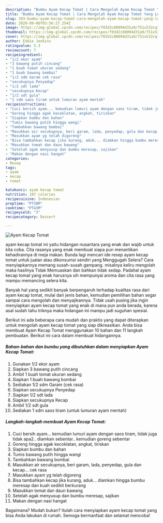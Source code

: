 ```yaml
---
description: "Bumbu Ayam Kecap Tomat | Cara Mengolah Ayam Kecap Tomat Yang Lezat"
title: "Bumbu Ayam Kecap Tomat | Cara Mengolah Ayam Kecap Tomat Yang Lezat"
slug: 393-bumbu-ayam-kecap-tomat-cara-mengolah-ayam-kecap-tomat-yang-lezat
date: 2020-09-06T03:56:27.254Z
image: https://img-global.cpcdn.com/recipes/f03d2c88094d31a9/751x532cq70/ayam-kecap-tomat-foto-resep-utama.jpg
thumbnail: https://img-global.cpcdn.com/recipes/f03d2c88094d31a9/751x532cq70/ayam-kecap-tomat-foto-resep-utama.jpg
cover: https://img-global.cpcdn.com/recipes/f03d2c88094d31a9/751x532cq70/ayam-kecap-tomat-foto-resep-utama.jpg
author: Eddie Jenkins
ratingvalue: 3.3
reviewcount: 7
recipeingredient:
- "1/2 ekor ayam"
- "3 bawang putih cincang"
- "1 buah tomat ukuran sedang"
- "1 buah bawang bombai"
- "1/2 sdm Garam cek rasa"
- "secukupnya Penyedap"
- "1/2 sdt lada"
- "secukupnya Kecap"
- "1/2 sdt gula"
- "1 sdm saos tiram untuk lumuran ayam mentah"
recipeinstructions:
- "Cuci bersih ayam... kemudian lumuri ayam dengan saos tiram, tidak juga tidak apa2.. diamkan sebentar.. kemudian goreng sebentar"
- "Goreng hingga agak kecoklatan, angkat, tiriskan"
- "Siapkan bumbu dan bahan"
- "Tumis bawang putih hingga wangi"
- "Tambahkan bawang bombai"
- "Masukkan air secukupnya, beri garam, lada, penyedap, gula dan kecap... cek rasa"
- "Masukkan ayam yg telah digoreng"
- "Bisa tambahkan kecap jika kurang, aduk... diamkan hingga bumbu meresap dan kuah sedikit berkurang"
- "Masukkan tomat dan daun bawang"
- "Setelah agak menyusup dan bumbu meresap, sajikan"
- "Makan dengan nasi hangat"
categories:
- Resep
tags:
- ayam
- kecap
- tomat

katakunci: ayam kecap tomat 
nutrition: 107 calories
recipecuisine: Indonesian
preptime: "PT30M"
cooktime: "PT43M"
recipeyield: "3"
recipecategory: Dessert

---
```



![Ayam Kecap Tomat](https://img-global.cpcdn.com/recipes/f03d2c88094d31a9/751x532cq70/ayam-kecap-tomat-foto-resep-utama.jpg)


ayam kecap tomat ini yaitu hidangan nusantara yang enak dan wajib untuk kita coba. Cita rasanya yang enak membuat siapa pun menantikan kehadirannya di meja makan.
Bunda lagi mencari ide resep ayam kecap tomat untuk jualan atau dikonsumsi sendiri yang Menggugah Selera? Cara menyiapkannya memang susah-susah gampang. misalnya keliru mengolah maka hasilnya Tidak Memuaskan dan bahkan tidak sedap. Padahal ayam kecap tomat yang enak harusnya sih mempunyai aroma dan cita rasa yang mampu memancing selera kita.



Banyak hal yang sedikit banyak berpengaruh terhadap kualitas rasa dari ayam kecap tomat, mulai dari jenis bahan, kemudian pemilihan bahan segar sampai cara mengolah dan menyajikannya. Tidak usah pusing jika ingin menyiapkan ayam kecap tomat yang enak di mana pun anda berada, karena asal sudah tahu triknya maka hidangan ini mampu jadi suguhan spesial.


Berikut ini ada beberapa cara mudah dan praktis yang dapat diterapkan untuk mengolah ayam kecap tomat yang siap dikreasikan. Anda bisa membuat Ayam Kecap Tomat menggunakan 10 bahan dan 11 langkah pembuatan. Berikut ini cara dalam membuat hidangannya.

<!--inarticleads1-->

##### Bahan-bahan dan bumbu yang dibutuhkan dalam menyiapkan Ayam Kecap Tomat:

1. Gunakan 1/2 ekor ayam
1. Siapkan 3 bawang putih cincang
1. Ambil 1 buah tomat ukuran sedang
1. Siapkan 1 buah bawang bombai
1. Sediakan 1/2 sdm Garam (cek rasa)
1. Siapkan secukupnya Penyedap
1. Siapkan 1/2 sdt lada
1. Siapkan secukupnya Kecap
1. Ambil 1/2 sdt gula
1. Sediakan 1 sdm saos tiram (untuk lumuran ayam mentah)




<!--inarticleads2-->

##### Langkah-langkah membuat Ayam Kecap Tomat:

1. Cuci bersih ayam... kemudian lumuri ayam dengan saos tiram, tidak juga tidak apa2.. diamkan sebentar.. kemudian goreng sebentar
1. Goreng hingga agak kecoklatan, angkat, tiriskan
1. Siapkan bumbu dan bahan
1. Tumis bawang putih hingga wangi
1. Tambahkan bawang bombai
1. Masukkan air secukupnya, beri garam, lada, penyedap, gula dan kecap... cek rasa
1. Masukkan ayam yg telah digoreng
1. Bisa tambahkan kecap jika kurang, aduk... diamkan hingga bumbu meresap dan kuah sedikit berkurang
1. Masukkan tomat dan daun bawang
1. Setelah agak menyusup dan bumbu meresap, sajikan
1. Makan dengan nasi hangat




Bagaimana? Mudah bukan? Itulah cara menyiapkan ayam kecap tomat yang bisa Anda lakukan di rumah. Semoga bermanfaat dan selamat mencoba!
